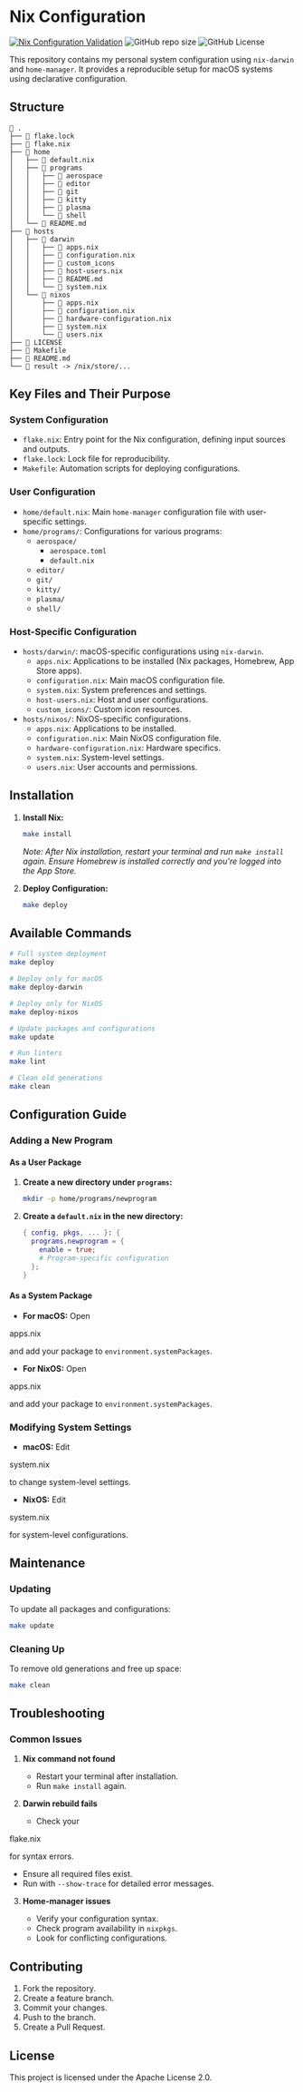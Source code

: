# Nix Configuration

[![Nix Configuration Validation](https://github.com/frostplexx/dotfiles.nix/actions/workflows/validate.yml/badge.svg)](https://github.com/frostplexx/dotfiles.nix/actions/workflows/validate.yml) ![GitHub repo size](https://img.shields.io/github/repo-size/frostplexx/dotfiles) ![GitHub License](https://img.shields.io/github/license/frostplexx/dotfiles)

This repository contains my personal system configuration using `nix-darwin` and `home-manager`. It provides a reproducible setup for macOS systems using declarative configuration.

## Structure

```
 .
├──  flake.lock
├──  flake.nix
├── 󱂵 home
│   ├──  default.nix
│   ├──  programs
│   │   ├──  aerospace
│   │   ├──  editor
│   │   ├──  git
│   │   ├──  kitty
│   │   ├──  plasma
│   │   └──  shell
│   └──  README.md
├──  hosts
│   ├──  darwin
│   │   ├──  apps.nix
│   │   ├──  configuration.nix
│   │   ├──  custom_icons
│   │   ├──  host-users.nix
│   │   ├──  README.md
│   │   └──  system.nix
│   └──  nixos
│       ├──  apps.nix
│       ├──  configuration.nix
│       ├──  hardware-configuration.nix
│       ├──  system.nix
│       └──  users.nix
├──  LICENSE
├──  Makefile
├──  README.md
└──  result -> /nix/store/...
```

## Key Files and Their Purpose

### System Configuration

- `flake.nix`: Entry point for the Nix configuration, defining input sources and outputs.
- `flake.lock`: Lock file for reproducibility.
- `Makefile`: Automation scripts for deploying configurations.

### User Configuration

- `home/default.nix`: Main `home-manager` configuration file with user-specific settings.
- `home/programs/`: Configurations for various programs:
  - `aerospace/`
    - `aerospace.toml`
    - `default.nix`
  - `editor/`
  - `git/`
  - `kitty/`
  - `plasma/`
  - `shell/`

### Host-Specific Configuration

- `hosts/darwin/`: macOS-specific configurations using `nix-darwin`.
  - `apps.nix`: Applications to be installed (Nix packages, Homebrew, App Store apps).
  - `configuration.nix`: Main macOS configuration file.
  - `system.nix`: System preferences and settings.
  - `host-users.nix`: Host and user configurations.
  - `custom_icons/`: Custom icon resources.
- `hosts/nixos/`: NixOS-specific configurations.
  - `apps.nix`: Applications to be installed.
  - `configuration.nix`: Main NixOS configuration file.
  - `hardware-configuration.nix`: Hardware specifics.
  - `system.nix`: System-level settings.
  - `users.nix`: User accounts and permissions.

## Installation

1. **Install Nix:**

   ```bash
   make install
   ```

   *Note: After Nix installation, restart your terminal and run `make install` again. Ensure Homebrew is installed correctly and you're logged into the App Store.*

2. **Deploy Configuration:**

   ```bash
   make deploy
   ```

## Available Commands

```bash
# Full system deployment
make deploy

# Deploy only for macOS
make deploy-darwin

# Deploy only for NixOS
make deploy-nixos

# Update packages and configurations
make update

# Run linters
make lint

# Clean old generations
make clean
```

## Configuration Guide

### Adding a New Program

#### As a User Package

1. **Create a new directory under `programs`:**

   ```bash
   mkdir -p home/programs/newprogram
   ```

2. **Create a `default.nix` in the new directory:**

   ```nix
   { config, pkgs, ... }: {
     programs.newprogram = {
       enable = true;
       # Program-specific configuration
     };
   }
   ```

#### As a System Package

- **For macOS:** Open 

apps.nix

 and add your package to `environment.systemPackages`.
- **For NixOS:** Open 

apps.nix

 and add your package to `environment.systemPackages`.

### Modifying System Settings

- **macOS:** Edit 

system.nix

 to change system-level settings.
- **NixOS:** Edit 

system.nix

 for system-level configurations.

## Maintenance

### Updating

To update all packages and configurations:

```bash
make update
```

### Cleaning Up

To remove old generations and free up space:

```bash
make clean
```

## Troubleshooting

### Common Issues

1. **Nix command not found**

   - Restart your terminal after installation.
   - Run `make install` again.

2. **Darwin rebuild fails**

   - Check your 

flake.nix

 for syntax errors.
   - Ensure all required files exist.
   - Run with `--show-trace` for detailed error messages.

3. **Home-manager issues**

   - Verify your configuration syntax.
   - Check program availability in `nixpkgs`.
   - Look for conflicting configurations.

## Contributing

1. Fork the repository.
2. Create a feature branch.
3. Commit your changes.
4. Push to the branch.
5. Create a Pull Request.

## License

This project is licensed under the Apache License 2.0.
